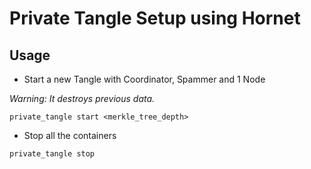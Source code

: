 # Private Tangle Setup using Hornet

## Usage

* Start a new Tangle with Coordinator, Spammer and 1 Node

*Warning: It destroys previous data.* 

```
private_tangle start <merkle_tree_depth>
```

* Stop all the containers 

```
private_tangle stop
```
